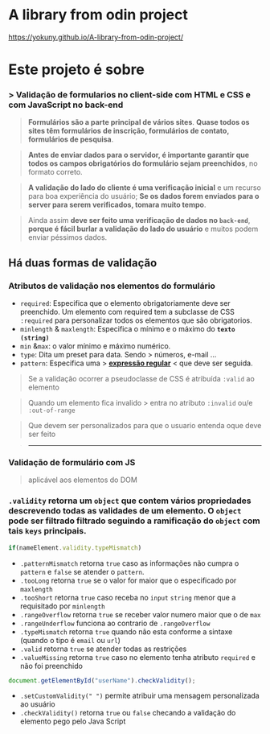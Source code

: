 # A library from odin project
https://yokuny.github.io/A-library-from-odin-project/

# Este projeto é sobre
### > Validação de formularios no client-side com HTML e CSS e com JavaScript no back-end

> **Formulários são a parte principal de vários sites**. **Quase todos os sites têm formulários** **de inscrição, formulários de contato, formulários de pesquisa**.
> 

> **Antes de enviar dados para o servidor, é importante garantir que todos os campos obrigatórios do formulário sejam preenchidos**, no formato correto.
> 

> **A validação do lado do cliente é uma verificação inicial** e um recurso para boa experiência do usuário; **Se os dados forem enviados para o server para serem verificados, tomara muito tempo**.
> 

> Ainda assim **deve ser feito uma verificação de dados no `back-end`**, **porque é fácil burlar a validação do lado do usuário** e muitos podem enviar péssimos dados.
> 

## Há duas formas de validação

### Atributos de validação nos elementos do formulário

- `required`: Especifica que o elemento obrigatoriamente deve ser preenchido.  Um elemento com required tem a subclasse de CSS `:required` para personalizar todos os elementos que são obrigatorios.
- `minlength` & `maxlength`: Especifica o mínimo e o máximo do **`texto` `(string)`**
- `min` &`max`: o valor mínimo e máximo numérico.
- `type`: Dita um preset para data. Sendo > números, e-mail …
- `pattern`: Especifica uma > [**expressão regular**](https://www.notion.so/Sobre-programa-o-3da2bd8b16df4ca1915b8ef73e9acd82) < que deve ser seguida.

> Se a validação ocorrer a pseudoclasse de CSS é atribuída `:valid` ao elemento

> Quando um elemento fica invalido > entra no atributo `:invalid` ou/e `:out-of-range`

> Que devem ser personalizados para que o usuario entenda oque deve ser feito


><hr>


### Validação de formulário com JS

> aplicável aos elementos do DOM
> 

### `.validity` retorna um `object` que contem vários propriedades descrevendo todas as validades de um elemento. O `object` pode ser filtrado filtrado seguindo a ramificação do `object` com tais **`keys`** principais.

```jsx
if(nameElement.validity.typeMismatch)
```

- `.patternMismatch` retorna `true` caso as informações não cumpra o `pattern` e `false` se atender o `pattern`.
- `.tooLong` retorna `true` se o valor for maior que o especificado por `maxlength`
- `.tooShort` retorna `true` caso receba no `input` `string` menor que a requisitado por `minlength`
- `.rangeOverflow` retorna `true` se receber valor numero maior que o de `max`
- `.rangeUnderflow` funciona ao contrario de `.rangeOverflow`
- `.typeMismatch` retorna `true` quando não esta conforme a sintaxe (quando o tipo é `email` ou `url`)
- `.valid` retorna `true` se atender todas as restrições
- `.valueMissing` retorna `true` caso no elemento tenha atributo `required` e não foi preenchido

```jsx
document.getElementById("userName").checkValidity();
```

- `.setCustomValidity(" ")` permite atribuir uma mensagem personalizada ao usuário
- `.checkValidity()` retorna `true` ou `false` checando a validação do elemento pego pelo Java Script

